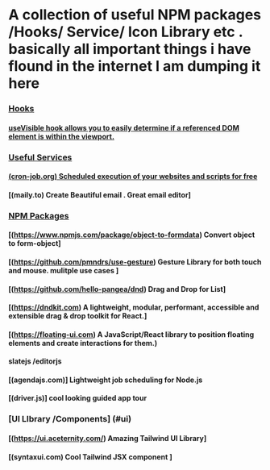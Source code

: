 # A collection of useful NPM packages /Hooks/ Service/ Icon Library etc . basically all important things i have flound in the internet I am dumping it here

### [Hooks](#hooks)

#### [useVisible hook allows you to easily determine if a referenced DOM element is within the viewport.](https://syntaxui.com/docs/hooks/useVisible)

### [Useful Services](#services)

#### [(cron-job.org) Scheduled execution of your websites and scripts for free](https://cron-job.org/en/)
#### [(maily.to) Create Beautiful email . Great email editor]

### [NPM Packages](#npm)

#### [(https://www.npmjs.com/package/object-to-formdata) Convert object to form-object]
#### [(https://github.com/pmndrs/use-gesture) Gesture Library for both touch and mouse. mulitple use cases ]
#### [(https://github.com/hello-pangea/dnd) Drag and Drop for List]
#### [(https://dndkit.com) A lightweight, modular, performant, accessible and extensible drag & drop toolkit for React.]
#### [(https://floating-ui.com) A JavaScript/React library to position floating elements and create interactions for them.)
#### slatejs /editorjs
#### [(agendajs.com)] Lightweight job scheduling for Node.js
#### [(driver.js)] cool looking guided app tour




### [UI LIbrary /Components] (#ui)

#### [(https://ui.aceternity.com/) Amazing Tailwind UI Library]
#### [(syntaxui.com) Cool Tailwind JSX component ]




